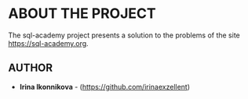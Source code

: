 # ABOUT THE PROJECT

The sql-academy project presents a solution to the problems of the site https://sql-academy.org.

## AUTHOR

* **Irina Ikonnikova** - (https://github.com/irinaexzellent)
